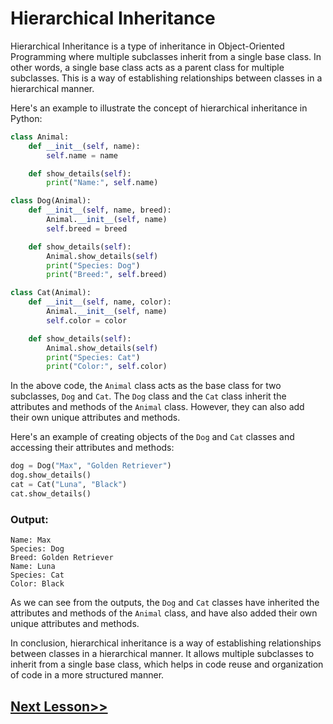 # Hierarchical Inheritance

Hierarchical Inheritance is a type of inheritance in Object-Oriented Programming where multiple subclasses inherit from a single base class. In other words, a single base class acts as a parent class for multiple subclasses. This is a way of establishing relationships between classes in a hierarchical manner.

Here's an example to illustrate the concept of hierarchical inheritance in Python:
```python
class Animal:
    def __init__(self, name):
        self.name = name

    def show_details(self):
        print("Name:", self.name)

class Dog(Animal):
    def __init__(self, name, breed):
        Animal.__init__(self, name)
        self.breed = breed

    def show_details(self):
        Animal.show_details(self)
        print("Species: Dog")
        print("Breed:", self.breed)

class Cat(Animal):
    def __init__(self, name, color):
        Animal.__init__(self, name)
        self.color = color

    def show_details(self):
        Animal.show_details(self)
        print("Species: Cat")
        print("Color:", self.color)
```
In the above code, the `Animal` class acts as the base class for two subclasses, `Dog` and `Cat`. The `Dog` class and the `Cat` class inherit the attributes and methods of the `Animal` class. However, they can also add their own unique attributes and methods.

Here's an example of creating objects of the `Dog` and `Cat` classes and accessing their attributes and methods:

```python
dog = Dog("Max", "Golden Retriever")
dog.show_details()
cat = Cat("Luna", "Black")
cat.show_details()
```
### Output:
```
Name: Max
Species: Dog
Breed: Golden Retriever
Name: Luna
Species: Cat
Color: Black
```
As we can see from the outputs, the `Dog` and `Cat` classes have inherited the attributes and methods of the `Animal` class, and have also added their own unique attributes and methods.

In conclusion, hierarchical inheritance is a way of establishing relationships between classes in a hierarchical manner. It allows multiple subclasses to inherit from a single base class, which helps in code reuse and organization of code in a more structured manner.
## [Next Lesson>>](https://github.com/Harshita1303/Python-CodewithHarry/blob/main/82-Day-82-Exercise-8-Solution/.tutorial/Tutorial.md)




